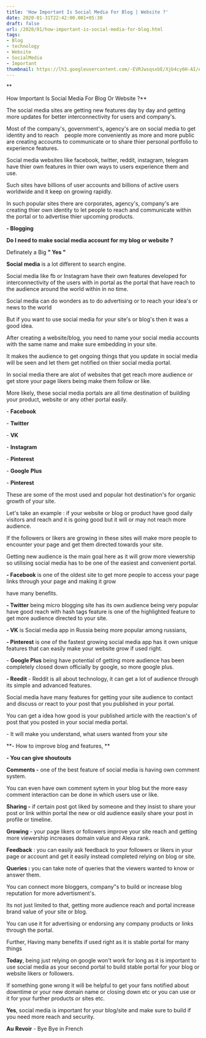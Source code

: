 ```yaml
---
title: 'How Important Is Social Media For Blog | Website ?'
date: 2020-01-31T22:42:00.001+05:30
draft: false
url: /2020/01/how-important-is-social-media-for-blog.html
tags: 
- Blog
- technology
- Website
- SocialMedia
- Important
thumbnail: https://lh3.googleusercontent.com/-EVRJwsqsxbE/Xjb4cy6H-AI/AAAAAAAABBE/wjVFyg8rmB4nkXmiSvH5TAp23NTix1jCwCLcBGAsYHQ/s1600/IMG_20200202_214931_627.jpg
---
```


**

How Important Is Social Media For Blog Or Website ?**

The social media sites are getting new features day by day and getting more updates for better interconnectivity for users and company's.

  

Most of the company's, government's, agency's are on social media to get identity and to reach    people more conveniently as more and more public are creating accounts to communicate or to share thier personal portfolio to experience features.

  

Social media websites like facebook, twitter, reddit, instagram, telegram have thier own features in thier own ways to users experience them and use.

  

Such sites have billions of user accounts and billions of active users worldwide and it keep on growing rapidly.

  

In such popular sites there are corporates, agency's, company's are creating thier own identity to let people to reach and communicate within the portal or to advertise thier upcoming products.

  

**\- Blogging** 

  

**Do I need to make social media account for my blog or website ?**

  

Definately a Big **" Yes "**

  

  

**Social** **media** is a lot different to search engine.

  

Social media like fb or Instagram have their own features developed for interconnectivity of the users with in portal as the portal that have reach to the audience around the world within in no time.

  

Social media can do wonders as to do advertising or to reach your idea's or news to the world

  

But if you want to use social media for your site's or blog's then it was a good idea.

  

After creating a website/blog, you need to name your social media accounts with the same name and make sure embedding in your site.

  

It makes the audience to get ongoing things that you update in social media will be seen and let them get notified on thier social media portal.

  

In social media there are alot of websites that get reach more audience or get store your page likers being make them follow or like.

  

More likely, these social media portals are all time destination of building your product, website or any other portal easily.

  

\- **Facebook**

  

\- **Twitter**

  

\- **VK**

  

\- **Instagram**

  

\- **Pinterest** 

  

\- **Google** **Plus**

  

\- **Pinterest**

  

These are some of the most used and popular hot destination's for organic growth of your site.

  

Let's take an example : if your website or blog or product have good daily visitors and reach and it is going good but it will or may not reach more audience.

  

If the followers or likers are growing in these sites will make more people to encounter your page and get them directed towards your site.

  

Getting new audience is the main goal here as it will grow more viewership so utilising social media has to be one of the easiest and convenient portal.

  

**\- Facebook** is one of the oldest site to get more people to access your page links through your page and making it grow

have many benefits.

  

**\- Twitter** being micro blogging site has its own audience being very popular have good reach with hash tags feature is one of the highlighted feature to get more audience directed to your site.

  

**\- VK** is Social media app in Russia being more popular among russians, 

  

**\- Pinterest** is one of the fastest growing social media app has it own unique features that can easily make your website grow if used right.

  

\- **Google Plus** being have potential of getting more audience has been completely closed down officially by google, so more google plus.

  

**\- Reedit** - Reddit is all about technology, it can get a lot of audience through its simple and advanced features.

  

Social media have many features for getting your site audience to contact and discuss or react to your post that you published in your portal.

  

You can get a idea how good is your published article with the reaction's of post that you posted in your social media portal.

  

\- It will make you understand, what users wanted from your site 

  

**\- How to improve blog and features, **

  

**\- You can give shoutouts**

  

**Comments -** one of the best feature of social media is having own comment system.

  

You can even have own comment sytem in your blog but the more easy comment interaction can be done in which users use or like.

  

**Sharing -** if certain post got liked by someone and they insist to share your post or link within portal the new or old audience easily share your post in profile or timeline.

  

**Growing** - your page likers or followers improve your site reach and getting more viewership increases domain value and Alexa rank.

  

**Feedback** : you can easily ask feedback to your followers or likers in your page or account and get it easily instead completed relying on blog or site.

  

**Queries :** you can take note of queries that the viewers wanted to know or answer them.

  

You can connect more bloggers, company"s to build or increase blog reputation for more advertisment's.

  

Its not just limited to that, getting more audience reach and portal increase brand value of your site or blog.

  

You can use it for advertising or endorsing any company products or links through the portal.

  

Further, Having many benefits if used right as it is stable portal for many things

  

**Today**, being just relying on google won't work for long as it is important to use social media as your second portal to build stable portal for your blog or website likers or followers.

  

If something gone wrong it will be helpful to get your fans notified about downtime or your new domain name or closing down etc or you can use or it for your further products or sites etc.

  

**Yes**, social media is important for your blog/site and make sure to build if you need more reach and security.

  

**Au** **Revoir** - Bye Bye in French